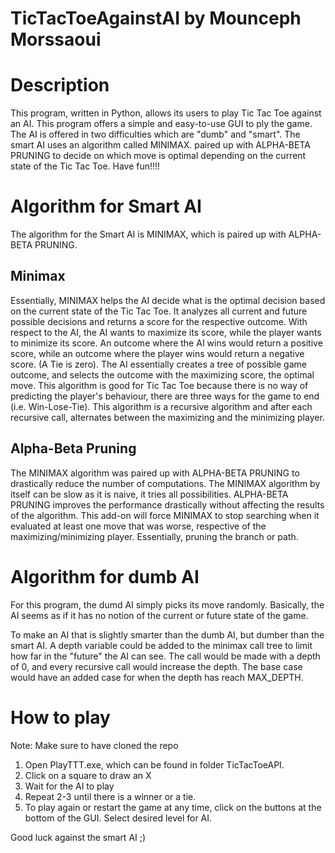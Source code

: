 # TicTacToeAgainstAI by Mounceph Morssaoui

# Description

This program, written in Python, allows its users to play Tic Tac Toe against an AI. This program offers a simple and easy-to-use GUI to ply the game. The AI is offered in two difficulties which are "dumb" and "smart". The smart AI uses an algorithm called MINIMAX. paired up with ALPHA-BETA PRUNING to decide on which move is optimal depending on the current state of the Tic Tac Toe. Have fun!!!!

# Algorithm for Smart AI
The algorithm for the Smart AI is MINIMAX, which is paired up with ALPHA-BETA PRUNING.
## Minimax
Essentially, MINIMAX helps the AI decide what is the optimal decision based on the current state of the Tic Tac Toe. It analyzes all current and future possible decisions and returns a score for the respective outcome. With respect to the AI, the AI wants to maximize its score, while the player wants to minimize its score. An outcome where the AI wins would return a positive score, while an outcome where the player wins would return a negative score. (A Tie is zero). The AI essentially creates a tree of possible game outcome, and selects the outcome with the maximizing score, the optimal move. This algorithm is good for Tic Tac Toe because there is no way of predicting the player's behaviour, there are three ways for the game to end (i.e. Win-Lose-Tie). This algorithm is a recursive algorithm and after each recursive call, alternates between the maximizing and the minimizing player.
## Alpha-Beta Pruning
The MINIMAX algorithm was paired up with ALPHA-BETA PRUNING to drastically reduce the number of computations. The MINIMAX algorithm by itself can be slow as it is naive, it tries all possibilities. ALPHA-BETA PRUNING improves the performance drastically without affecting the results of the algorithm. This add-on will force MINIMAX to stop searching when it evaluated at least one move that was worse, respective of the maximizing/minimizing player. Essentially, pruning the branch or path. 


# Algorithm for dumb AI
For this program, the dumd AI simply picks its move randomly. Basically, the AI seems as if it has no notion of the current or future state of the game. 

To make an AI that is slightly smarter than the dumb AI, but dumber than the smart AI. A depth variable could be added to the minimax call tree to limit how far in the "future" the AI can see. The call would be made with a depth of 0, and every recursive call would increase the depth. The base case would have an added case for when the depth has reach MAX_DEPTH.


# How to play

Note: Make sure to have cloned the repo

1. Open PlayTTT.exe, which can be found in folder TicTacToeAPI.
2. Click on a square to draw an X
3. Wait for the AI to play
4. Repeat 2-3 until there is a winner or a tie.
5. To play again or restart the game at any time, click on the buttons at the bottom of the GUI. Select desired level for AI.

Good luck against the smart AI ;)
